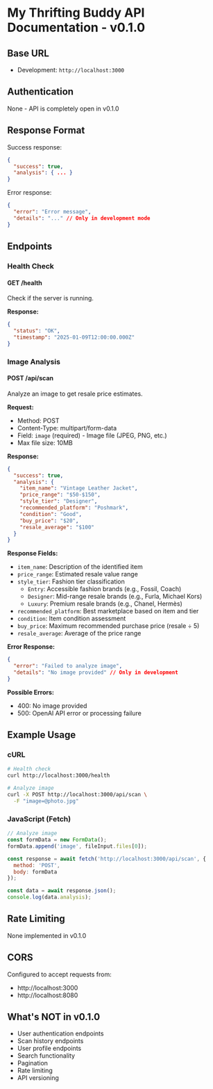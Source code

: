 # My Thrifting Buddy API Documentation - v0.1.0

## Base URL
- Development: `http://localhost:3000`

## Authentication
None - API is completely open in v0.1.0

## Response Format

Success response:
```json
{
  "success": true,
  "analysis": { ... }
}
```

Error response:
```json
{
  "error": "Error message",
  "details": "..." // Only in development mode
}
```

## Endpoints

### Health Check

#### GET /health
Check if the server is running.

**Response:**
```json
{
  "status": "OK",
  "timestamp": "2025-01-09T12:00:00.000Z"
}
```

### Image Analysis

#### POST /api/scan
Analyze an image to get resale price estimates.

**Request:**
- Method: POST
- Content-Type: multipart/form-data
- Field: `image` (required) - Image file (JPEG, PNG, etc.)
- Max file size: 10MB

**Response:**
```json
{
  "success": true,
  "analysis": {
    "item_name": "Vintage Leather Jacket",
    "price_range": "$50-$150",
    "style_tier": "Designer",
    "recommended_platform": "Poshmark",
    "condition": "Good",
    "buy_price": "$20",
    "resale_average": "$100"
  }
}
```

**Response Fields:**
- `item_name`: Description of the identified item
- `price_range`: Estimated resale value range
- `style_tier`: Fashion tier classification
  - `Entry`: Accessible fashion brands (e.g., Fossil, Coach)
  - `Designer`: Mid-range resale brands (e.g., Furla, Michael Kors)
  - `Luxury`: Premium resale brands (e.g., Chanel, Hermès)
- `recommended_platform`: Best marketplace based on item and tier
- `condition`: Item condition assessment
- `buy_price`: Maximum recommended purchase price (resale ÷ 5)
- `resale_average`: Average of the price range

**Error Response:**
```json
{
  "error": "Failed to analyze image",
  "details": "No image provided" // Only in development
}
```

**Possible Errors:**
- 400: No image provided
- 500: OpenAI API error or processing failure

## Example Usage

### cURL
```bash
# Health check
curl http://localhost:3000/health

# Analyze image
curl -X POST http://localhost:3000/api/scan \
  -F "image=@photo.jpg"
```

### JavaScript (Fetch)
```javascript
// Analyze image
const formData = new FormData();
formData.append('image', fileInput.files[0]);

const response = await fetch('http://localhost:3000/api/scan', {
  method: 'POST',
  body: formData
});

const data = await response.json();
console.log(data.analysis);
```

## Rate Limiting
None implemented in v0.1.0

## CORS
Configured to accept requests from:
- http://localhost:3000
- http://localhost:8080

## What's NOT in v0.1.0
- User authentication endpoints
- Scan history endpoints
- User profile endpoints
- Search functionality
- Pagination
- Rate limiting
- API versioning